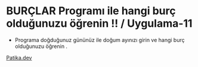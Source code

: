 # BURÇLAR Programı ile hangi burç olduğunuzu öğrenin !!  / Uygulama-11

* Programa doğduğunuz gününüz ile doğum ayınızı girin ve hangi burç olduğunuzu öğrenin .


[Patika.dev](https://www.patika.dev)
